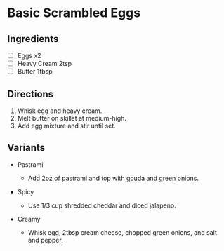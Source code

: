 # Basic Scrambled Eggs

## Ingredients

- [ ] Eggs x2
- [ ] Heavy Cream 2tsp
- [ ] Butter 1tbsp

## Directions

1. Whisk egg and heavy cream.
2. Melt butter on skillet at medium-high.
3. Add egg mixture and stir until set.

## Variants

- Pastrami
  - Add 2oz of pastrami and top with gouda and green onions.

- Spicy
  - Use 1/3 cup shredded cheddar and diced jalapeno.

- Creamy
  - Whisk egg, 2tbsp cream cheese, chopped green onions, and salt and pepper.
